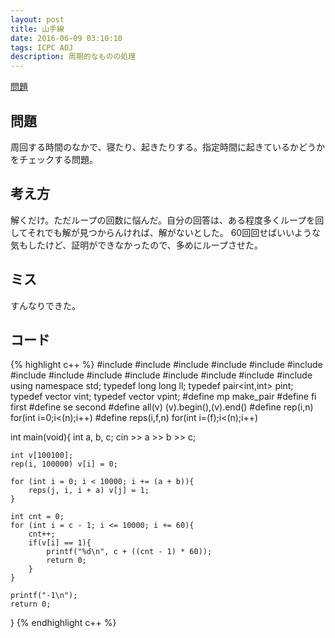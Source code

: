 ```yaml
---
layout: post
title: 山手線
date: 2016-06-09 03:10:10
tags: ICPC AOJ
description: 周期的なものの処理
---
```


[問題](http://judge.u-aizu.ac.jp/onlinejudge/description.jsp?id=2639)

## 問題
周回する時間のなかで、寝たり、起きたりする。指定時間に起きているかどうかをチェックする問題。

## 考え方
解くだけ。ただループの回数に悩んだ。自分の回答は、ある程度多くループを回してそれでも解が見つからんければ、解がないとした。
60回回せばいいような気もしたけど、証明ができなかったので、多めにループさせた。

## ミス
すんなりできた。

## コード

{% highlight c++ %}
#include <iostream>
#include <string>
#include <algorithm>
#include <functional>
#include <vector>
#include <stack>
#include <queue>
#include <set>
#include <bitset>
#include <map>
#include <cstdio>
#include <cstdlib>
#include <cstring>
#include <cmath>
using namespace std;
typedef long long ll;
typedef pair<int,int> pint;
typedef vector<int> vint;
typedef vector<pint> vpint;
#define mp make_pair
#define fi first
#define se second
#define all(v) (v).begin(),(v).end()
#define rep(i,n) for(int i=0;i<(n);i++)
#define reps(i,f,n) for(int i=(f);i<(n);i++)

int main(void){
	int a, b, c;
	cin >> a >> b >> c;

	int v[100100];
	rep(i, 100000) v[i] = 0;

	for (int i = 0; i < 10000; i += (a + b)){
		reps(j, i, i + a) v[j] = 1;
	}

	int cnt = 0;
	for (int i = c - 1; i <= 10000; i += 60){
		cnt++;
		if(v[i] == 1){
			printf("%d\n", c + ((cnt - 1) * 60));
			return 0;
		}
	}

	printf("-1\n");
	return 0;
}
{% endhighlight c++ %}